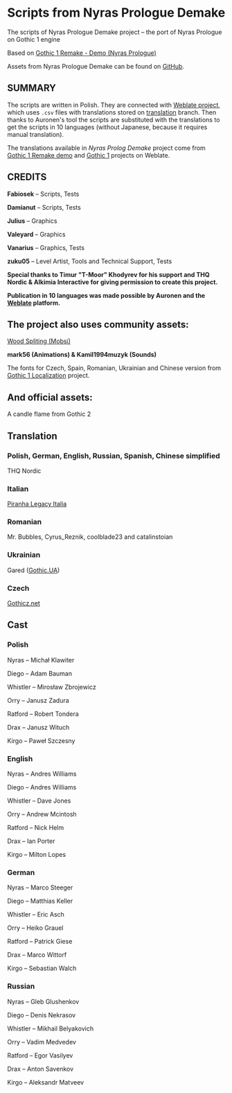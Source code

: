 # Scripts from Nyras Prologue Demake 
The scripts of Nyras Prologue Demake project – the port of Nyras Prologue on Gothic 1 engine

Based on [Gothic 1 Remake - Demo (Nyras Prologue)](https://store.steampowered.com/app/3448280/Gothic_1_Remake__Demo_Nyras_Prologue)

Assets from Nyras Prologue Demake can be found on [GitHub](https://github.com/Nyras-Enjoyers/nyras-prologue-demake-assets).

## SUMMARY

The scripts are written in Polish. They are connected with [Weblate project](https://weblate.cokoliv.eu/projects/nyras-prolog-demake/), which uses `.csv` files with translations stored on [translation](https://github.com/Nyras-Enjoyers/scripts-nyras-prologue-demake/tree/translation/.translations) branch. Then thanks to Auronen's tool the scripts are substituted with the translations to get the scripts in 10 languages (without Japanese, because it requires manual translation).

The translations available in _Nyras Prolog Demake_ project come from [Gothic 1 Remake demo](https://weblate.cokoliv.eu/projects/gothic-1-remake-demo/) and [Gothic 1](https://weblate.cokoliv.eu/projects/gothic-1/) projects on Weblate.

## CREDITS
**Fabiosek** – Scripts, Tests

**Damianut** – Scripts, Tests

**Julius** – Graphics

**Valeyard** – Graphics

**Vanarius** – Graphics, Tests

**zuku05** – Level Artist, Tools and Technical Support, Tests

**Special thanks to Timur "T-Moor" Khodyrev for his support and THQ Nordic & Alkimia Interactive for giving permission to create this project.**

**Publication in 10 languages was made possible by Auronen and the [Weblate](https://weblate.cokoliv.eu/projects/nyras-prolog-demake/) platform.**

## The project also uses community assets:
[Wood Spliting (Mobsi)](https://www.worldofgothic.de/?go=moddb&action=view&fileID=1316&cat=0&page=0&order=0&searchcat=4)

**mark56 (Animations) & Kamil1994muzyk (Sounds)**

The fonts for Czech, Spain, Romanian, Ukrainian and Chinese version from [Gothic 1 Localization](https://github.com/auronen/Gothic-1-localization) project.

## And official assets:

A candle flame from Gothic 2


## Translation

### Polish, German, English, Russian, Spanish, Chinese simplified

THQ Nordic

### Italian

[Piranha Legacy Italia](https://www.piranhabytesitalia.it/)

### Romanian

Mr. Bubbles, Cyrus_Reznik, coolblade23 and catalinstoian

### Ukrainian

Gared ([Gothic.UA](https://discord.gg/yug8MSm3kj))

### Czech

[Gothicz.net](https://www.gothicz.net/)


## Cast

### Polish
Nyras – Michał Klawiter

Diego – Adam Bauman

Whistler – Mirosław Zbrojewicz

Orry – Janusz Zadura

Ratford – Robert Tondera

Drax – Janusz Wituch

Kirgo – Paweł Szczesny

### English
Nyras – Andres Williams

Diego – Andres Williams

Whistler – Dave Jones

Orry – Andrew Mcintosh

Ratford – Nick Helm

Drax – Ian Porter

Kirgo – Milton Lopes

### German
Nyras – Marco Steeger

Diego – Matthias Keller

Whistler – Eric Asch

Orry – Heiko Grauel

Ratford – Patrick Giese

Drax – Marco Wittorf

Kirgo – Sebastian Walch

### Russian
Nyras – Gleb Glushenkov

Diego – Denis Nekrasov

Whistler – Mikhail Belyakovich

Orry – Vadim Medvedev

Ratford – Egor Vasilyev

Drax – Anton Savenkov

Kirgo – Aleksandr Matveev


